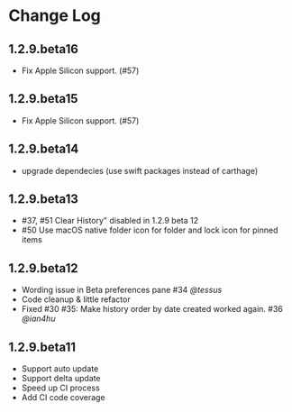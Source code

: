 # Change Log

## 1.2.9.beta16
- Fix Apple Silicon support. (#57)

## 1.2.9.beta15
- Fix Apple Silicon support. (#57)

## 1.2.9.beta14
- upgrade dependecies (use swift packages instead of carthage)

## 1.2.9.beta13
- #37, #51 Clear History" disabled in 1.2.9 beta 12
- #50 Use macOS native folder icon for folder and lock icon for pinned items

## 1.2.9.beta12
- Wording issue in Beta preferences pane #34 *@tessus*
- Code cleanup & little refactor
- Fixed #30 #35: Make history order by date created worked again. #36 *@ian4hu*

## 1.2.9.beta11
- Support auto update
- Support delta update
- Speed up CI process
- Add CI code coverage
